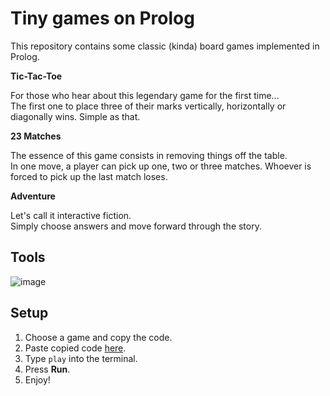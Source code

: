 # Tiny games on Prolog

This repository contains some classic (kinda) board games implemented in Prolog.

**Tic-Tac-Toe**
    
For those who hear about this legendary game for the first time...    
The first one to place three of their marks vertically, horizontally or diagonally wins. Simple as that.   

**23 Matches**

The essence of this game consists in removing things off the table.    
In one move, a player can pick up one, two or three matches. Whoever is forced to pick up the last match loses.

**Adventure**

Let's call it interactive fiction.    
Simply choose answers and move forward through the story.

## Tools

![image](https://custom-icon-badges.herokuapp.com/badge/Prolog-114477?style=for-the-badge&logo=swi-prolog&logoColor=white)

## Setup

1. Choose a game and copy the code.
2. Paste copied code [here](https://swish.swi-prolog.org/).
3. Type `play` into the terminal.
4. Press **Run**.
5. Enjoy!
